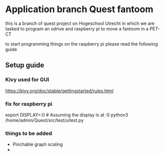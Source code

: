 # Application branch Quest fantoom
this is a branch of quest project on Hogeschool Utrecht in which we are tasked to program an odrive and raspberry pi to move a fantoom in a PET-CT


to start programming things on the raspberry pi please read the following guide
## Setup guide
### 






### Kivy used for GUI
https://kivy.org/doc/stable/gettingstarted/rules.html


### fix for raspberry pi 
export DISPLAY=:0  # Assuming the display is at :0
python3 /home/admin/Quest/src/test/uitest.py

### things to be added
- Pinchable graph scaling
- 
